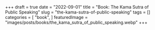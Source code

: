 +++
draft = true
date = "2022-09-01"
title = "Book: The Kama Sutra of Public Speaking"
slug = "the-kama-sutra-of-public-speaking"
tags = []
categories = [
    "book",
]
featuredImage = "images/posts/books/the_kama_sutra_of_public_speaking.webp"
+++

